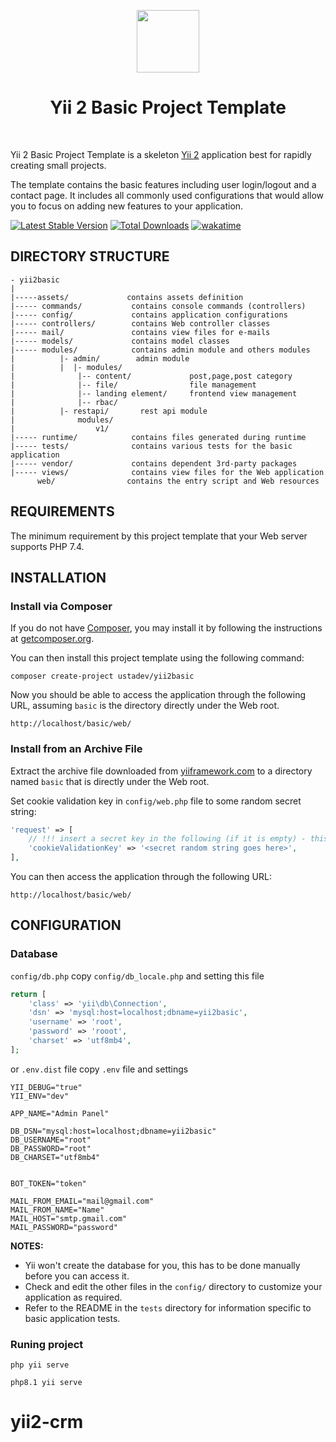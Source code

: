 <p align="center">
    <a href="https://github.com/yiisoft" target="_blank">
        <img src="https://avatars0.githubusercontent.com/u/993323" height="100px">
    </a>
    <h1 align="center">Yii 2 Basic Project Template</h1>
    <br>
</p>

Yii 2 Basic Project Template is a skeleton [Yii 2](https://www.yiiframework.com/) application best for
rapidly creating small projects.

The template contains the basic features including user login/logout and a contact page.
It includes all commonly used configurations that would allow you to focus on adding new
features to your application.

[![Latest Stable Version](https://img.shields.io/packagist/v/ustadev/yii2basic.svg)](https://packagist.org/packages/ustadev/yii2basic)
[![Total Downloads](https://img.shields.io/packagist/dt/ustadev/yii2basic.svg)](https://packagist.org/packages/ustadev/yii2basic)
[![wakatime](https://wakatime.com/badge/user/d3110f77-d926-4238-8cdc-a8991b6685c0/project/018bf14f-2399-4fc4-865a-8d0f8cceccab.svg)](https://wakatime.com/badge/user/d3110f77-d926-4238-8cdc-a8991b6685c0/project/018bf14f-2399-4fc4-865a-8d0f8cceccab)

[//]: # ([![build]&#40;https://github.com/yiisoft/yii2-app-basic/workflows/build/badge.svg&#41;]&#40;https://github.com/yiisoft/yii2-app-basic/actions?query=workflow%3Abuild&#41;)

DIRECTORY STRUCTURE
-------------------

    - yii2basic
    |
    |-----assets/             contains assets definition
    |----- commands/           contains console commands (controllers)
    |----- config/             contains application configurations
    |----- controllers/        contains Web controller classes
    |----- mail/               contains view files for e-mails
    |----- models/             contains model classes
    |----- modules/            contains admin module and others modules
    |          |- admin/        admin module
    |          |  |- modules/
    |              |-- content/             post,page,post category
    |              |-- file/                file management
    |              |-- landing element/     frontend view management
    |              |-- rbac/
    |          |- restapi/       rest api module
    |              modules/
    |                  v1/
    |----- runtime/            contains files generated during runtime
    |----- tests/              contains various tests for the basic application
    |----- vendor/             contains dependent 3rd-party packages
    |----- views/              contains view files for the Web application
          web/                contains the entry script and Web resources



REQUIREMENTS
------------

The minimum requirement by this project template that your Web server supports PHP 7.4.


INSTALLATION
------------

### Install via Composer

If you do not have [Composer](https://getcomposer.org/), you may install it by following the instructions
at [getcomposer.org](https://getcomposer.org/doc/00-intro.md#installation-nix).

You can then install this project template using the following command:

~~~
composer create-project ustadev/yii2basic
~~~

Now you should be able to access the application through the following URL, assuming `basic` is the directory
directly under the Web root.

~~~
http://localhost/basic/web/
~~~

### Install from an Archive File

Extract the archive file downloaded from [yiiframework.com](https://www.yiiframework.com/download/) to
a directory named `basic` that is directly under the Web root.

Set cookie validation key in `config/web.php` file to some random secret string:

```php
'request' => [
    // !!! insert a secret key in the following (if it is empty) - this is required by cookie validation
    'cookieValidationKey' => '<secret random string goes here>',
],
```

You can then access the application through the following URL:

~~~
http://localhost/basic/web/
~~~


CONFIGURATION
-------------

### Database

 `config/db.php` copy `config/db_locale.php` and setting this file

```php
return [
    'class' => 'yii\db\Connection',
    'dsn' => 'mysql:host=localhost;dbname=yii2basic',
    'username' => 'root',
    'password' => 'rooot',
    'charset' => 'utf8mb4',
];
```
or `.env.dist` file copy `.env` file and settings

```dotenv
YII_DEBUG="true"
YII_ENV="dev"

APP_NAME="Admin Panel"

DB_DSN="mysql:host=localhost;dbname=yii2basic"
DB_USERNAME="root"
DB_PASSWORD="root"
DB_CHARSET="utf8mb4"


BOT_TOKEN="token"

MAIL_FROM_EMAIL="mail@gmail.com"
MAIL_FROM_NAME="Name"
MAIL_HOST="smtp.gmail.com"
MAIL_PASSWORD="password"
```

**NOTES:**
- Yii won't create the database for you, this has to be done manually before you can access it.
- Check and edit the other files in the `config/` directory to customize your application as required.
- Refer to the README in the `tests` directory for information specific to basic application tests.


### Runing project
~~~   
php yii serve
~~~
~~~   
php8.1 yii serve
~~~

# yii2-crm
